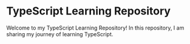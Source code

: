 # TypeScript Learning Repository

Welcome to my TypeScript Learning Repository! In this repository, I am sharing my journey of learning TypeScript.